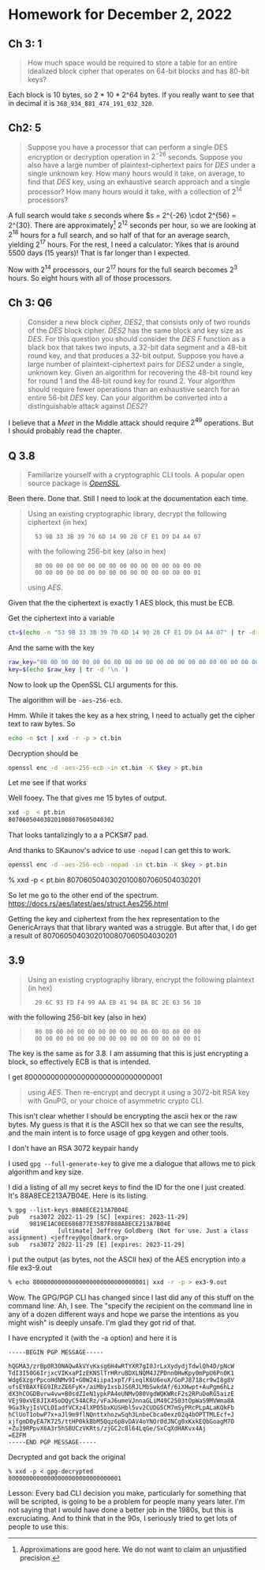 # Homework for December 2, 2022

## Ch 3: 1

> How much space would be required to store a table for an entire idealized block cipher that operates on 64-bit blocks and has 80-bit keys?

Each block is 10 bytes, so 2 * 10 * 2^64 bytes.
If you really want to see that in decimal it is `368_934_881_474_191_032_320`.

## Ch2: 5

> Suppose you have a processor that can perform a single DES encryption or decryption operation in $2^{-26}$  seconds. Suppose you also have a large number of plaintext-ciphertext pairs for $DES$ under a single unknown key. How many hours would it take, on average, to find that $DES$ key, using an exhaustive search approach and a single processor? How many hours would it take, with a collection of $2^{14}$ processors?

A full search would take _s_ seconds where $s = 2^{-26} \cdot 2^{56} = 2^{30}.
There are approximately[^12] $2^{12}$ seconds per hour, so we are looking at $2^{18}$ hours
for a full search, and so half of that for an average search, yielding $2^{17}$ hours.
For the rest, I need a calculator: Yikes that is around 5500 days (15 years)! That is far longer than I expected.

[^12]: Approximations are good here. We do not want to claim an unjustified precision.

Now with $2^{14}$ processors, our $2^{17}$ hours for the full search becomes $2^{3}$ hours.
So eight hours with all of those processors.

## Ch 3: Q6

> Consider a new block cipher, *DES2*, that consists only of two rounds of the *DES* block cipher. *DES2* has the same block and key size as *DES*. For this question you should consider the *DES* $F$ function as a black box that takes two inputs, a 32-bit data segment and a 48-bit round key, and that produces a 32-bit output. Suppose you have a large number of plaintext-ciphertext pairs for *DES2* under a single, unknown key. Given an algorithm for recovering the 48-bit round key for round 1 and the 48-bit round key for round 2. Your algorithm should require fewer operations than an exhaustive search for an entire 56-bit *DES* key. Can your algorithm be converted into a distinguishable attack against *DES2*?

I believe that a _Meet_ in the Middle attack should require $2^{49}$ operations. But I should probably read the chapter.

## Q 3.8

> Familiarize yourself with a cryptographic CLI tools. A popular open source package is [*OpenSSL*](https://docs.rs/openssl/latest/openssl/aes/index.html).

Been there. Done that. Still I need to look at the documentation each time.

> Using an existing cryptographic library, decrypt the following ciphertext (in hex)
>
> ```
> 	53 9B 33 3B 39 70 6D 14 90 28 CF E1 D9 D4 A4 07
> ```
>
> with the following 256-bit key (also in hex)
>
> ```
>	80 00 00 00 00 00 00 00 00 00 00 00 00 00 00 00 
>	00 00 00 00 00 00 00 00 00 00 00 00 00 00 00 01
> ```
>
> using *AES*.

Given that the the ciphertext is exactly 1 AES block, this must be ECB.

Get the ciphertext into a variable

```sh
ct=$(echo -n "53 9B 33 3B 39 70 6D 14 90 28 CF E1 D9 D4 A4 07" | tr -d  ' ') 
```

And the same with the key

```sh
raw_key="80 00 00 00 00 00 00 00 00 00 00 00 00 00 00 00 00 00 00 00 00 00 00 00 00 00 00 00 00 00 00 01"
key=$(echo $raw_key | tr -d '\n ')
```

Now to look up the OpenSSL CLI arguments for this.

The algorithm will be `-aes-256-ecb`.

Hmm. While it takes the key as a hex string, I need to actually get the cipher text to raw bytes. So 

```sh
echo -n $ct | xxd -r -p > ct.bin
```

Decryption should be 

```sh
openssl enc -d -aes-256-ecb -in ct.bin -K $key > pt.bin
```

Let me see if that works

Well fooey. The that gives me 15 bytes of output.

```sh
xxd -p  < pt.bin
807060504030201008070605040302
```

That looks tantalizingly to a a PCKS#7 pad.

And thanks to SKaunov's advice to use `-nopad` I can get this to work.

```sh
openssl enc -d -aes-256-ecb -nopad -in ct.bin -K $key > pt.bin
```

% xxd -p < pt.bin
80706050403020100807060504030201


So let me go to the other end of the spectrum. https://docs.rs/aes/latest/aes/struct.Aes256.html

Getting the key and ciphertext from the hex representation to the GenericArrays that that library wanted was a struggle. But after that, I do get a result of 80706050403020100807060504030201

## 3.9

> Using an existing cryptography library, encrypt the following plaintext (in hex)
>
> ```hex
>	29 6C 93 FD F4 99 AA EB 41 94 BA BC 2E 63 56 1D
> ```
>
with the following 256-bit key (also in hex)
>
> ```hex
>	80 00 00 00 00 00 00 00 00 00 00 00 00 00 00 00 
>	00 00 00 00 00 00 00 00 00 00 00 00 00 00 00 01
> ```

The key is the same as for 3.8. I am assuming that this is just encrypting a block, so
effectively ECB is that is intended.

I get 80000000000000000000000000000001


> using *AES*. Then re-encrypt and decrypt it using a 3072-bit RSA key with GnuPG, or your choice of asymmetric crypto CLI.

This isn't clear whether I should be encrypting the ascii hex or the raw bytes.
My guess is that it is the ASCII hex so that we can see the results, and the main intent
is to force usage of gpg keygen and other tools.

I don't have an RSA 3072 keypair handy

I used `gpg --full-generate-key` to give me a dialogue that allows me to pick algorithm
and key size.

I did a listing of all my secret keys to find the ID for the one I just created.
It's 88A8ECE213A7B04E. Here is its listing.

```
% gpg --list-keys 88A8ECE213A7B04E
pub   rsa3072 2022-11-29 [SC] [expires: 2023-11-29]
      9819E1AC0EE686B77E3587F888A8ECE213A7B04E
uid           [ultimate] Jeffrey Goldberg (Not for use. Just a class assignment) <jeffrey@goldmark.org>
sub   rsa3072 2022-11-29 [E] [expires: 2023-11-29]
```

I put the output (as bytes, not the ASCII hex) of the AES encryption into a file ex3-9.out

```sh
% echo 80000000000000000000000000000001| xxd -r -p > ex3-9.out 
```

Wow. The GPG/PGP CLI has changed since I last did any of this stuff on the command line.
Ah, I see. The "specify the recipient on the command line in any of a dozen different ways and hope we parse the intentions as you might wish" is deeply unsafe.
I'm glad they got rid of that.

I have encrypted it (with the -a option) and here it is

```
-----BEGIN PGP MESSAGE-----

hQGMA3/zrBp0R3ONAQwAkVYvKxsg6H4wRTYXR7gI0JrLxXydydjTdwlQh4D/pNcW
TdI3I50G6IrjxcVIKxaPIzEKNSlTrHRruBDXLNQM4JZPDnn0HwKpy0mPpU6Pn0K1
Wdg6XzgrPpcoHdNMv9I+G0W24iipa1xpT/FieqlK6U6euX/GoPJ8718cr9wI8g8V
ufsEYBAXfEG9IRzZE6FyK+/aiMby1xsbJS6RJLMbSwkdAf/6iXHwpt+AuPgm6hLz
dX3hCOGDBvrw4vw+B0sdZIeN1ypkPA4eUNMvO80VgdWQKWRcF2s2RPuDoRG5aizE
VEj90xVE8JIX45oDQyC54ACRz/vFaJ6umeVJnnaGLiM49C2503tOpWaS9MVWma8A
9Ga3kyjIsVCLOIadfVCXz4lXPD5bxKUSHbl5vv2CUDG5CM7mSyPRcPLpALaKOkFb
hClUoT1obwP7x+aJl9m9flNQnttxhozwSqh3LnbeCbca0exz02q4bOPTTMLEcf+J
xjfgmD0yEA7K725/ttHP0kkBbM5Qqz6p8vDAV4oYNOr0dJNCg0xKxkEQbGoagM7O
+Zu39RPpvX6A3r5hS8UCzVKRts/zjGC2cBl64LqGe/SxCqXdHAKvx4Aj
=EZFM
-----END PGP MESSAGE-----
```

Decrypted and got back the original

```
% xxd -p < gpg-decrypted
80000000000000000000000000000001
```

Lesson: Every bad CLI decision you make, particularly for something that will be scripted, is going to be a problem for people many years later.
I'm not saying that I would have done a better job in the 1980s, but this is excruciating.
And to think that in the 90s, I seriously tried to get lots of people to use this.
